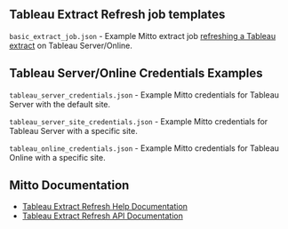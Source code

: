 ## Tableau Extract Refresh job templates

`basic_extract_job.json` - Example Mitto extract job [refreshing a Tableau extract](https://help.tableau.com/current/pro/desktop/en-us/extracting_refresh.htm) on Tableau Server/Online.

## Tableau Server/Online Credentials Examples
`tableau_server_credentials.json` - Example Mitto credentials for Tableau Server with the default site.

`tableau_server_site_credentials.json` - Example Mitto credentials for Tableau Server with a specific site.

`tableau_online_credentials.json` - Example Mitto credentials for Tableau Online with a specific site.

## Mitto Documentation
- [Tableau Extract Refresh Help Documentation](https://www.zuar.com/help/mitto/tableau-extract-refresh/)
- [Tableau Extract Refresh API Documentation](https://www.zuar.com/api/mitto/latest/schemas/builtin/extract/jobs/job_extract/index.html)
